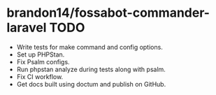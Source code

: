 # brandon14/fossabot-commander-laravel TODO

- Write tests for make command and config options.
- Set up PHPStan.
- Fix Psalm configs.
- Run phpstan analyze during tests along with psalm.
- Fix CI workflow.
- Get docs built using doctum and publish on GitHub.
